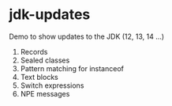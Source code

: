 # jdk-updates
Demo to show updates to the JDK (12, 13, 14 ...)

1. Records
2. Sealed classes
3. Pattern matching for instanceof
4. Text blocks
5. Switch expressions
6. NPE messages